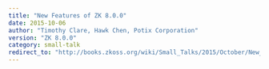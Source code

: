 ```yaml
---
title: "New Features of ZK 8.0.0"
date: 2015-10-06
author: "Timothy Clare, Hawk Chen, Potix Corporation"
version: "ZK 8.0.0"
category: small-talk
redirect_to: "http://books.zkoss.org/wiki/Small_Talks/2015/October/New_Features_of_ZK_8.0.0"
---
```

